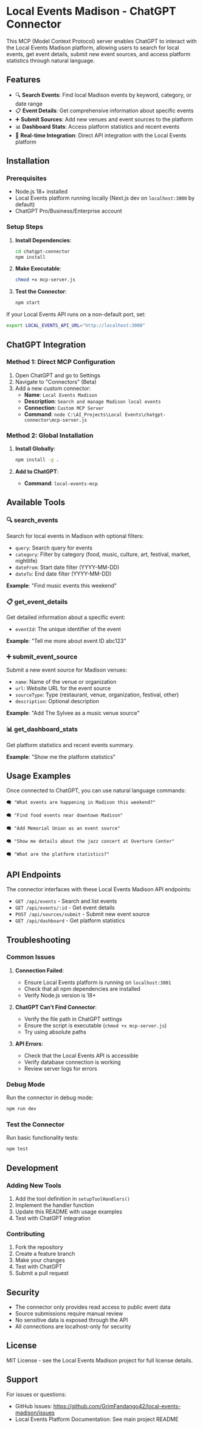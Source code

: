 # Local Events Madison - ChatGPT Connector

This MCP (Model Context Protocol) server enables ChatGPT to interact with the Local Events Madison platform, allowing users to search for local events, get event details, submit new event sources, and access platform statistics through natural language.

## Features

- 🔍 **Search Events**: Find local Madison events by keyword, category, or date range
- 📋 **Event Details**: Get comprehensive information about specific events
- ➕ **Submit Sources**: Add new venues and event sources to the platform
- 📊 **Dashboard Stats**: Access platform statistics and recent events
- 🔄 **Real-time Integration**: Direct API integration with the Local Events platform

## Installation

### Prerequisites
- Node.js 18+ installed
- Local Events platform running locally (Next.js dev on `localhost:3000` by default)
- ChatGPT Pro/Business/Enterprise account

### Setup Steps

1. **Install Dependencies**:
   ```bash
   cd chatgpt-connector
   npm install
   ```

2. **Make Executable**:
   ```bash
   chmod +x mcp-server.js
   ```

3. **Test the Connector**:
   ```bash
   npm start
   ```

If your Local Events API runs on a non-default port, set:

```bash
export LOCAL_EVENTS_API_URL="http://localhost:3000"
```

## ChatGPT Integration

### Method 1: Direct MCP Configuration

1. Open ChatGPT and go to Settings
2. Navigate to "Connectors" (Beta)
3. Add a new custom connector:
   - **Name**: `Local Events Madison`
   - **Description**: `Search and manage Madison local events`
   - **Connection**: `Custom MCP Server`
   - **Command**: `node C:\AI_Projects\Local Events\chatgpt-connector\mcp-server.js`

### Method 2: Global Installation

1. **Install Globally**:
   ```bash
   npm install -g .
   ```

2. **Add to ChatGPT**:
   - **Command**: `local-events-mcp`

## Available Tools

### 🔍 search_events
Search for local events in Madison with optional filters:
- `query`: Search query for events
- `category`: Filter by category (food, music, culture, art, festival, market, nightlife)
- `dateFrom`: Start date filter (YYYY-MM-DD)
- `dateTo`: End date filter (YYYY-MM-DD)

**Example**: "Find music events this weekend"

### 📋 get_event_details
Get detailed information about a specific event:
- `eventId`: The unique identifier of the event

**Example**: "Tell me more about event ID abc123"

### ➕ submit_event_source
Submit a new event source for Madison venues:
- `name`: Name of the venue or organization
- `url`: Website URL for the event source
- `sourceType`: Type (restaurant, venue, organization, festival, other)
- `description`: Optional description

**Example**: "Add The Sylvee as a music venue source"

### 📊 get_dashboard_stats
Get platform statistics and recent events summary.

**Example**: "Show me the platform statistics"

## Usage Examples

Once connected to ChatGPT, you can use natural language commands:

```
🗨️ "What events are happening in Madison this weekend?"

🗨️ "Find food events near downtown Madison"

🗨️ "Add Memorial Union as an event source"

🗨️ "Show me details about the jazz concert at Overture Center"

🗨️ "What are the platform statistics?"
```

## API Endpoints

The connector interfaces with these Local Events Madison API endpoints:

- `GET /api/events` - Search and list events
- `GET /api/events/:id` - Get event details
- `POST /api/sources/submit` - Submit new event source
- `GET /api/dashboard` - Get platform statistics

## Troubleshooting

### Common Issues

1. **Connection Failed**:
   - Ensure Local Events platform is running on `localhost:3001`
   - Check that all npm dependencies are installed
   - Verify Node.js version is 18+

2. **ChatGPT Can't Find Connector**:
   - Verify the file path in ChatGPT settings
   - Ensure the script is executable (`chmod +x mcp-server.js`)
   - Try using absolute paths

3. **API Errors**:
   - Check that the Local Events API is accessible
   - Verify database connection is working
   - Review server logs for errors

### Debug Mode

Run the connector in debug mode:
```bash
npm run dev
```

### Test the Connector

Run basic functionality tests:
```bash
npm test
```

## Development

### Adding New Tools

1. Add the tool definition in `setupToolHandlers()`
2. Implement the handler function
3. Update this README with usage examples
4. Test with ChatGPT integration

### Contributing

1. Fork the repository
2. Create a feature branch
3. Make your changes
4. Test with ChatGPT
5. Submit a pull request

## Security

- The connector only provides read access to public event data
- Source submissions require manual review
- No sensitive data is exposed through the API
- All connections are localhost-only for security

## License

MIT License - see the Local Events Madison project for full license details.

## Support

For issues or questions:
- GitHub Issues: https://github.com/GrimFandango42/local-events-madison/issues
- Local Events Platform Documentation: See main project README

